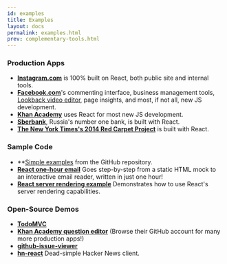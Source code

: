 ```yaml
---
id: examples
title: Examples
layout: docs
permalink: examples.html
prev: complementary-tools.html
---
```


### Production Apps

* **[Instagram.com](http://instagram.com/)** is 100% built on React, both public site and internal tools.
* **[Facebook.com](http://www.facebook.com/)**'s commenting interface, business management tools, [Lookback video editor](http://facebook.com/lookback/edit), page insights, and most, if not all, new JS development.
* **[Khan Academy](http://khanacademy.org/)** uses React for most new JS development.
* **[Sberbank](http://sberbank.ru/moscow/ru/person/)**, Russia's number one bank, is built with React.
* **[The New York Times's 2014 Red Carpet Project](http://www.nytimes.com/interactive/2014/02/02/fashion/red-carpet-project.html?_r=0)** is built with React.

### Sample Code

* **[Simple examples](https://github.com/facebook/react/tree/master/examples/) from the GitHub repository.
* **[React one-hour email](https://github.com/petehunt/react-one-hour-email/commits/master)** Goes step-by-step from a static HTML mock to an interactive email reader, written in just one hour!
* **[React server rendering example](https://github.com/mhart/react-server-example)** Demonstrates how to use React's server rendering capabilities.

### Open-Source Demos

* **[TodoMVC](https://github.com/tastejs/todomvc/tree/gh-pages/architecture-examples/react/js)**
* **[Khan Academy question editor](https://github.com/khan/perseus)** (Browse their GitHub account for many more production apps!)
* **[github-issue-viewer](https://github.com/jaredly/github-issues-viewer)**
* **[hn-react](https://github.com/prabirshrestha/hn-react)** Dead-simple Hacker News client.
